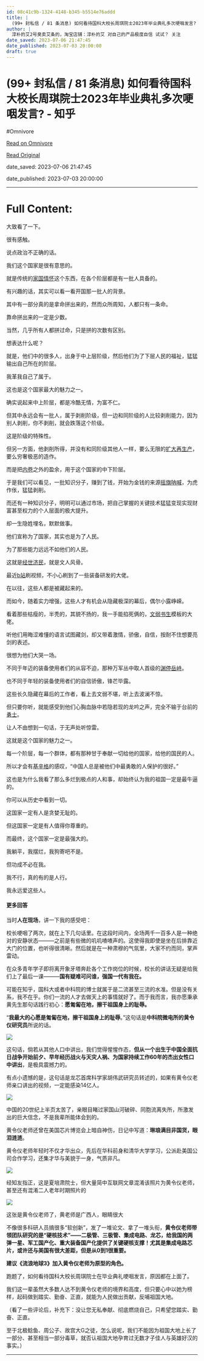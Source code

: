 ```yaml
---
id: 08c41c9b-1324-4148-b345-b5514e76addd
title: |
  (99+ 封私信 / 81 条消息) 如何看待国科大校长周琪院士2023年毕业典礼多次哽咽发言? - 知乎
author: |
  淳朴的艾2号​臭卖艾条的，淘宝店铺：淳朴的艾 对自己的产品极度自信 试试？​ 关注
date_saved: 2023-07-06 21:47:45
date_published: 2023-07-03 20:00:00
draft: true
---
```


# (99+ 封私信 / 81 条消息) 如何看待国科大校长周琪院士2023年毕业典礼多次哽咽发言? - 知乎
#Omnivore

[Read on Omnivore](https://omnivore.app/me/99-81-2023-1892e080d1f)

[Read Original](https://www.zhihu.com/question/609952307/answer/3102315860)

date_saved: 2023-07-06 21:47:45

date_published: 2023-07-03 20:00:00

--- 

# Full Content: 

大致看了一下。

很有感触。

说点政治不正确的话。

我们这个国家是很有意思的。

就是传统的[家国情怀](https://www.zhihu.com/search?q=%E5%AE%B6%E5%9B%BD%E6%83%85%E6%80%80&search%5Fsource=Entity&hybrid%5Fsearch%5Fsource=Entity&hybrid%5Fsearch%5Fextra=%7B%22sourceType%22%3A%22answer%22%2C%22sourceId%22%3A3102315860%7D)这个东西，在各个阶层都是有一批人具备的。

有兴趣的话，其实可以看一看开国那一批人的背景。

其中有一部分真的是拿命拼出来的，然而众所周知，人都只有一条命。

靠命拼出来的一定是少数。

当然，几乎所有人都拼过命，只是拼的次数有区别。

想表达什么呢？

就是，他们中的很多人，出身于中上层阶级，然后他们为了下层人民的福祉，猛猛输出自己所在的阶层。

我革我自己了属于。

这也是这个国家最大的魅力之一。

确实说起来中上阶层，都是冷酷无情，为富不仁。

但其中永远会有一批人，属于剥削阶级，但一边和同阶级的人比较剥削能力，因为别人剥削，你不剥削，就会跌落这个阶级。

这是阶级的特殊性。

但另一方面，他剥削所得，并没有和同阶级其他人一样，要么无限的[扩大再生产](https://www.zhihu.com/search?q=%E6%89%A9%E5%A4%A7%E5%86%8D%E7%94%9F%E4%BA%A7&search%5Fsource=Entity&hybrid%5Fsearch%5Fsource=Entity&hybrid%5Fsearch%5Fextra=%7B%22sourceType%22%3A%22answer%22%2C%22sourceId%22%3A3102315860%7D)，要么穷奢极恶的造作。

而是把[内卷](https://www.zhihu.com/search?q=%E5%86%85%E5%8D%B7&search%5Fsource=Entity&hybrid%5Fsearch%5Fsource=Entity&hybrid%5Fsearch%5Fextra=%7B%22sourceType%22%3A%22answer%22%2C%22sourceId%22%3A3102315860%7D)之外的盈余，用于这个国家的中下阶层。

于是我们可以看见，一批知识分子，赚到了钱，开始为金钱的来源[摇旗呐喊](https://www.zhihu.com/search?q=%E6%91%87%E6%97%97%E5%91%90%E5%96%8A&search%5Fsource=Entity&hybrid%5Fsearch%5Fsource=Entity&hybrid%5Fsearch%5Fextra=%7B%22sourceType%22%3A%22answer%22%2C%22sourceId%22%3A3102315860%7D)，为虎作伥，猛猛剥削。

而还有一种知识分子，明明可以通过市场，把自己掌握的关键技术猛猛变现实现财富甚至权力的个人层面的极大提升。

却一生隐姓埋名，默默做事。

他们宣称为了国家，其实也是为了人民。

为了那些能力远远不如他们的人民。

这就是[经世济民](https://www.zhihu.com/search?q=%E7%BB%8F%E4%B8%96%E6%B5%8E%E6%B0%91&search%5Fsource=Entity&hybrid%5Fsearch%5Fsource=Entity&hybrid%5Fsearch%5Fextra=%7B%22sourceType%22%3A%22answer%22%2C%22sourceId%22%3A3102315860%7D)，就是文人风骨。

最近[b站](https://www.zhihu.com/search?q=b%E7%AB%99&search%5Fsource=Entity&hybrid%5Fsearch%5Fsource=Entity&hybrid%5Fsearch%5Fextra=%7B%22sourceType%22%3A%22answer%22%2C%22sourceId%22%3A3102315860%7D)刷视频，不小心刷到了一些装备研发的大佬。

在以往，这些人都是被藏起来的。

而如今，随着实力增强，这些人才有机会从隐藏极深的幕后，偶尔小露峥嵘。

看着那些枯瘦的，半秃的，其貌不扬的，我一手能掐死俩的，[文弱书生](https://www.zhihu.com/search?q=%E6%96%87%E5%BC%B1%E4%B9%A6%E7%94%9F&search%5Fsource=Entity&hybrid%5Fsearch%5Fsource=Entity&hybrid%5Fsearch%5Fextra=%7B%22sourceType%22%3A%22answer%22%2C%22sourceId%22%3A3102315860%7D)模板的大佬。

听他们用晦涩难懂的语言试图藏剑，却又带着激情，骄傲，自信，按耐不住想要亮剑的表述。

很想为他们大哭一场。

不同于年迈的装备使用者们的从容不迫，那种万军丛中取人首级的[渊停岳峙](https://www.zhihu.com/search?q=%E6%B8%8A%E5%81%9C%E5%B2%B3%E5%B3%99&search%5Fsource=Entity&hybrid%5Fsearch%5Fsource=Entity&hybrid%5Fsearch%5Fextra=%7B%22sourceType%22%3A%22answer%22%2C%22sourceId%22%3A3102315860%7D)。

也不同于年轻的装备使用者们的自信骄傲，锋芒毕露。

这些长久隐藏在幕后的工作者，看上去文弱不堪，听上去波澜不惊。

但只要你听，就能感受到他们心胸血脉中若隐若现的龙吟之声，完全不输于台前的[勇士](https://www.zhihu.com/search?q=%E5%8B%87%E5%A3%AB&search%5Fsource=Entity&hybrid%5Fsearch%5Fsource=Entity&hybrid%5Fsearch%5Fextra=%7B%22sourceType%22%3A%22answer%22%2C%22sourceId%22%3A3102315860%7D)。

让人不由想到一句话，于无声处听惊雷。

这就是这个国家的魅力之一。

每一个阶层，每一个群体，都有那种甘于奉献一切给他的国家，给他的国民的人。

所以才会有[基辛格](https://www.zhihu.com/search?q=%E5%9F%BA%E8%BE%9B%E6%A0%BC&search%5Fsource=Entity&hybrid%5Fsearch%5Fsource=Entity&hybrid%5Fsearch%5Fextra=%7B%22sourceType%22%3A%22answer%22%2C%22sourceId%22%3A3102315860%7D)的感叹，“中国人总是被他们中最勇敢的人保护的很好。”

这也是为什么我看了那么多烂到极点的人和事，却始终认为我的祖国一定是最牛逼的。

你可以从历史中看到一切。

这国家一定有人是贪婪无耻的。

但这国家一定是有人值得你尊重的。

而最终，这个国家一定是最强大的。

我躺平，我摆烂，我狗寄吧不是。

但功成不必在我。

我不行，真的有的是人行。

我永远爱这些人。

#### 更多回答

当时**人在现场**，讲一下我的感受吧：

校长哽咽了两次，就在上下几句话里。在这段时间内，全场两千一百多人是一种绝对的安静状态———之前是有些微的叽叽喳喳声的。这使得我即使是坐在后排靠近大门的位置，也听得很清晰。然后就是在一种肃穆的气氛里，大家不约而同，掌声雷动。

在众多青年学子即将离开象牙塔奔赴各个工作岗位的时候，校长的讲话无疑是给我们上了最后一课———**国有疑难可问谁，强国一代有我在。**

可能在知乎，国科大或者中科院的博士就属于是二流甚至三流的水准。但是没有关系，我不在乎。你们一流的人才去做天上的事情就好了。而于我而言，我亦愿秉承黄先生那句话践行初心：**愿匍匐在地，擦干祖国身上的耻辱。**

“**我最大的心愿是匍匐在地，擦干祖国身上的耻辱**。”这句话是**中科院微电所的黄令仪研究员**所说的话。

![](https://proxy-prod.omnivore-image-cache.app/2064x1004,srRk6kdsgyIEn8I7WExJTT8XIJ6q23PDrM21NyX3NHcY/https://pica.zhimg.com/50/v2-5ec8dba68c0a9085dfeb5e137db3d276_720w.jpg?source=1940ef5c)

这句话，倘若从其他人口中讲出，我们觉得惺惺作态，**但从一个出生于中国全面抗日战争开始前夕、早年经历战火与天灾人祸、为国家持续工作60年的杰出女性口中讲出**，是极具震撼力的。

有点小遗憾的是，这句话是龙芯首席科学家胡伟武研究员转述的，如果有黄令仪老师亲口讲出的视频，一定能感染14亿人。

![](https://proxy-prod.omnivore-image-cache.app/1246x696,sPXottlW39dM_Slu0ZQqfQlhiOBvDZqJ6sHpJBS00gC8/https://picx.zhimg.com/50/v2-202164818c9a9eb0fcb84102458020b2_720w.jpg?source=1940ef5c)

中国的20世纪上半页太苦了，亲眼目睹过家国山河破碎、同胞流离失所，所激发出的巨大信念，不是我辈所能体会到的。

黄令仪老师还曾在美国芯片博览会上暗自神伤，日记中写道：**琳琅满目非国货，眼泪涟涟**。

黄令仪老师年轻时不仅才华出众，先后在华科前身和清华大学学习，公派赴美国公司合作学习，还集才华与美貌于一身，气质非凡。

![](https://proxy-prod.omnivore-image-cache.app/948x0,sDkQV2LeaQyf3_s5gucLrT-kPdZqoW9q4cPKOgDkyOAo/https://picx.zhimg.com/50/v2-4b6a6226a80ce2ef92052a764f33bde0_720w.jpg?source=1940ef5c)

经知友指正，这是夏培肃院士，但大量简中互联网文章混淆该照片为黄令仪老师，甚至还有混淆二人老年时期照片的

![](https://proxy-prod.omnivore-image-cache.app/600x0,sf4pdnIn5vOhRvYoxOlqQk4XY5wzEG78X_bAMiGhmC-M/https://pic1.zhimg.com/50/v2-3374c5ecd6b8f71249071a8f671ec4bf_720w.jpg?source=1940ef5c)

这张是黄令仪老师了，黄老师是广西人，眼睛很大

不像很多科研人员搞很多“软创新”，发了一堆论文、拿了一堆头衔，**黄令仪老师带领团队研究的是“硬核技术”——二极管、三极管、集成电路、龙芯，给我国的两弹一星、军工国产化、重大装备国产化提供了关键硬核支撑！尤其是集成电路芯片，或许还与美国有很大差距，但是从0到1很重要。**

**建议《流浪地球3》加入黄令仪老师为原型的角色。**

跑题了，如何看待国科大校长周琪院士在毕业典礼哽咽发言，原因都在上面了。

我们这一辈虽然大多数人达不到黄令仪老师的境界和高度，但只要心中以她为榜样，起码做到踏实、勤奋、正直，就能为人民做出贡献，反哺祖国大地。

（看了一些评论后，补充下：没让您无私奉献、彻底燃烧自己，只希望您踏实、勤奋、正直。

至于北极鲶鱼、周公子、故宫大G之徒，怎么说呢，我们不能因为祖国大地上长了一部分、甚至相当一部分毒草，就否认祖国大地孕育过无数才子佳人与英雄好汉的事实。）

---

